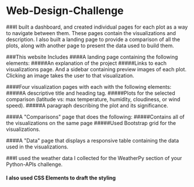 # Web-Design-Challenge

###I built a dashboard, and created individual pages for each plot as a way to navigate between them. These pages contain the visualizations and description. I also built a landing page to provide a comparison of all the plots, along with another page to present the data used to build them.

###This website Includes
####A landing page containing the following elements:
#####An explanation of the project
#####Links to each visualizations page. And a sidebar containing preview images of each plot. Clicking an image takes the user to that visualization.

####Four visualization pages with each with the following elements:
#####A descriptive title and heading tag.
#####Plots for the selected comparison (latitude vs: max temperature, humidity, cloudiness, or wind speed).
#####A paragraph describing the plot and its significance.


####A "Comparisons" page that does the following:
#####Contains all of the visualizations on the same page
#####Used Bootstrap grid for the visualizations.


####A "Data" page that displays a responsive table containing the data used in the visualizations.


###I used the weather data I collected for the WeatherPy section of your Python-APIs challenge.
#### I also used CSS Elements to draft the styling
